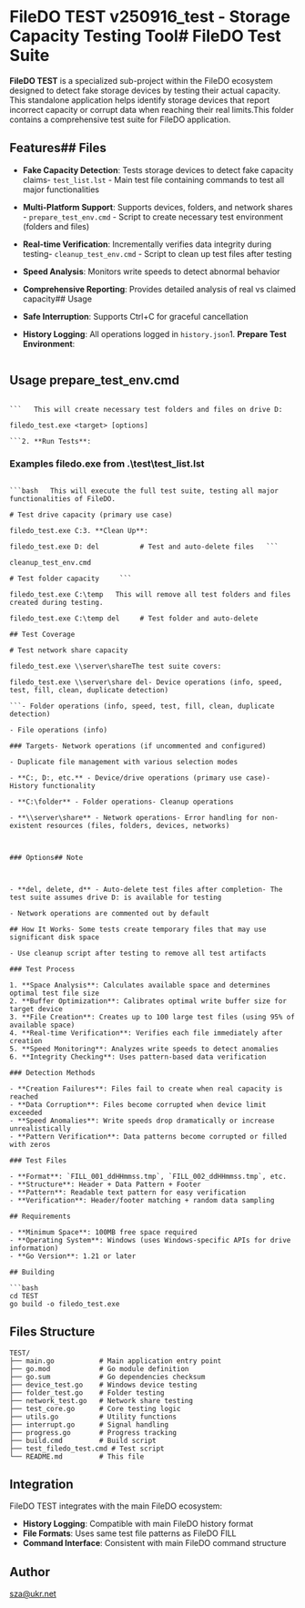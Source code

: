 # FileDO TEST v250916_test - Storage Capacity Testing Tool# FileDO Test Suite



**FileDO TEST** is a specialized sub-project within the FileDO ecosystem designed to detect fake storage devices by testing their actual capacity. This standalone application helps identify storage devices that report incorrect capacity or corrupt data when reaching their real limits.This folder contains a comprehensive test suite for FileDO application.



## Features## Files



- **Fake Capacity Detection**: Tests storage devices to detect fake capacity claims- `test_list.lst` - Main test file containing commands to test all major functionalities

- **Multi-Platform Support**: Supports devices, folders, and network shares  - `prepare_test_env.cmd` - Script to create necessary test environment (folders and files)

- **Real-time Verification**: Incrementally verifies data integrity during testing- `cleanup_test_env.cmd` - Script to clean up test files after testing

- **Speed Analysis**: Monitors write speeds to detect abnormal behavior

- **Comprehensive Reporting**: Provides detailed analysis of real vs claimed capacity## Usage

- **Safe Interruption**: Supports Ctrl+C for graceful cancellation

- **History Logging**: All operations logged in `history.json`1. **Prepare Test Environment**:

   ```

## Usage   prepare_test_env.cmd

   ```

```   This will create necessary test folders and files on drive D:

filedo_test.exe <target> [options]

```2. **Run Tests**:

   ```

### Examples   filedo.exe from .\test\test_list.lst

   ```

```bash   This will execute the full test suite, testing all major functionalities of FileDO.

# Test drive capacity (primary use case)

filedo_test.exe C:3. **Clean Up**:

filedo_test.exe D: del          # Test and auto-delete files   ```

   cleanup_test_env.cmd

# Test folder capacity     ```

filedo_test.exe C:\temp   This will remove all test folders and files created during testing.

filedo_test.exe C:\temp del     # Test folder and auto-delete

## Test Coverage

# Test network share capacity

filedo_test.exe \\server\shareThe test suite covers:

filedo_test.exe \\server\share del- Device operations (info, speed, test, fill, clean, duplicate detection)

```- Folder operations (info, speed, test, fill, clean, duplicate detection)

- File operations (info)

### Targets- Network operations (if uncommented and configured)

- Duplicate file management with various selection modes

- **C:, D:, etc.** - Device/drive operations (primary use case)- History functionality

- **C:\folder** - Folder operations- Cleanup operations

- **\\server\share** - Network operations- Error handling for non-existent resources (files, folders, devices, networks)



### Options## Note



- **del, delete, d** - Auto-delete test files after completion- The test suite assumes drive D: is available for testing

- Network operations are commented out by default

## How It Works- Some tests create temporary files that may use significant disk space

- Use cleanup script after testing to remove all test artifacts

### Test Process

1. **Space Analysis**: Calculates available space and determines optimal test file size
2. **Buffer Optimization**: Calibrates optimal write buffer size for target device
3. **File Creation**: Creates up to 100 large test files (using 95% of available space)
4. **Real-time Verification**: Verifies each file immediately after creation
5. **Speed Monitoring**: Analyzes write speeds to detect anomalies
6. **Integrity Checking**: Uses pattern-based data verification

### Detection Methods

- **Creation Failures**: Files fail to create when real capacity is reached
- **Data Corruption**: Files become corrupted when device limit exceeded
- **Speed Anomalies**: Write speeds drop dramatically or increase unrealistically
- **Pattern Verification**: Data patterns become corrupted or filled with zeros

### Test Files

- **Format**: `FILL_001_ddHHmmss.tmp`, `FILL_002_ddHHmmss.tmp`, etc.
- **Structure**: Header + Data Pattern + Footer
- **Pattern**: Readable text pattern for easy verification
- **Verification**: Header/footer matching + random data sampling

## Requirements

- **Minimum Space**: 100MB free space required
- **Operating System**: Windows (uses Windows-specific APIs for drive information)
- **Go Version**: 1.21 or later

## Building

```bash
cd TEST
go build -o filedo_test.exe
```

## Files Structure

```
TEST/
├── main.go           # Main application entry point
├── go.mod            # Go module definition
├── go.sum            # Go dependencies checksum
├── device_test.go    # Windows device testing
├── folder_test.go    # Folder testing
├── network_test.go   # Network share testing
├── test_core.go      # Core testing logic
├── utils.go          # Utility functions
├── interrupt.go      # Signal handling
├── progress.go       # Progress tracking
├── build.cmd         # Build script
├── test_filedo_test.cmd # Test script
└── README.md         # This file
```

## Integration

FileDO TEST integrates with the main FileDO ecosystem:

- **History Logging**: Compatible with main FileDO history format
- **File Formats**: Uses same test file patterns as FileDO FILL
- **Command Interface**: Consistent with main FileDO command structure

## Author

sza@ukr.net